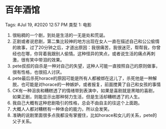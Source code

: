 # 百年酒馆

Tags: #Jul 19, #2020 12:57 PM
类型 1: 电影

1. 很粘稠的一个剧，到处是生活的一无是处和荒诞。
2. 正剧或者说悲剧，第二集比较神的地方出现在女人一直在描述自己和公公偷情的故事，过了20分钟之后，才道出原因：我很痛苦，我很迷茫，帮帮我，你曾经也在哪，你背着我跟别人偷情。这种怪异的笑点，或者说生活的痛点再刺激，很有笑中带泪的效果。
3. pete叔叔的自杀是一种对自己的失望，这种人可能一直按照自己的原则做事，很有性格，也很招人讨厌。
4. pete最后杀死horace的原因可能是所有人都被绑在这儿了，杀死他是一种解脱，也可能是对horace的一种嫉妒，或者报复，前面搅黄了自己和女孩的事情
5. CK有一种沮丧和糟糕透了的情绪带到表演中，如果是喜剧就是黑暗的喜剧，如果正剧，则能显示出那种努力生活，但是生活却糟糕透了的人生。
6. 我自己大概有这种悲剧吸引的性格，总会不由自主的往这个上面跑。
7. 大概人人都对糟糕有一种体会的能力，所以会发笑。
8. 准确的说剧里面很多点我都没有掌握住，比如horace和女儿的关系，pete的父子关系。
